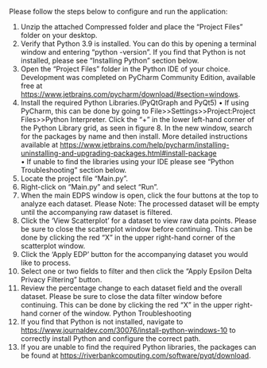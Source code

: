 Please follow the steps below to configure and run the application:
1.	Unzip the attached Compressed folder and place the “Project Files” folder on your desktop.
2.	Verify that Python 3.9 is installed.  You can do this by opening a terminal window and entering “python -version”.  If you find that Python is not installed, please see “Installing Python” section below. 
3.	Open the “Project Files” folder in the Python IDE of your choice.  Development was completed on PyCharm Community Edition, available free at https://www.jetbrains.com/pycharm/download/#section=windows.  
4.	Install the required Python Libraries.(PyQtGraph and PyQt5)
•	If using PyCharm, this can be done by going to File>>Settings>>Project:Project Files>>Python Interpreter.  Click the “+” in the lower left-hand corner of the Python Library grid, as seen in figure 8. In the new window, search for the packages by name and then install. More detailed instructions available at https://www.jetbrains.com/help/pycharm/installing-uninstalling-and-upgrading-packages.html#install-package                                                                    
•	 If unable to find the libraries using your IDE please see “Python Troubleshooting” section below.
5.	Locate the project file “Main.py”.
6.	Right-click on “Main.py” and select “Run”.
7.	When the main EDPS window is open, click the four buttons at the top to analyze each dataset.  Please Note: The processed dataset will be empty until the accompanying raw dataset is filtered.
8.	Click the ‘View Scatterplot’ for a dataset to view raw data points.  Please be sure to close the scatterplot window before continuing. This can be done by clicking the red “X” in the upper right-hand corner of the scatterplot window.
9.	Click the ‘Apply EDP’ button for the accompanying dataset you would like to process.
10.	 Select one or two fields to filter and then click the “Apply Epsilon Delta Privacy Filtering” button.
11.	Review the percentage change to each dataset field and the overall dataset. Please be sure to close the data filter window before continuing. This can be done by clicking the red “X” in the upper right-hand corner of the window.
Python Troubleshooting
1.	If you find that Python is not installed, navigate to https://www.journaldev.com/30076/install-python-windows-10 to correctly install Python and configure the correct path.
2.	If you are unable to find the required Python libraries, the packages can be found at https://riverbankcomputing.com/software/pyqt/download. 
